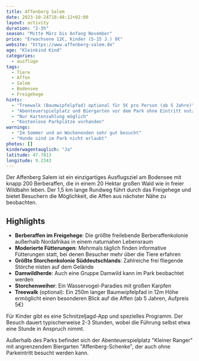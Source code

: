 ```yaml
---
title: Affenberg Salem
date: 2023-10-24T18:48:12+02:00
layout: activity
duration: "2-3h"
season: "Mitte März bis Anfang November"
price: "Erwachsene 12€, Kinder (5-15 J.) 8€"
website: "https://www.affenberg-salem.de"
age: "Kleinkind Kind"
categories:
  - ausflüge
tags:
  - Tiere
  - Affen
  - Salem
  - Bodensee
  - Freigehege
hints:
  - "Treewalk (Baumwipfelpfad) optional für 5€ pro Person (ab 5 Jahre)"
  - "Abenteuerspielplatz und Biergarten vor dem Park ohne Eintritt nutzbar"
  - "Nur Kartenzahlung möglich"
  - "Kostenlose Parkplätze vorhanden"
warnings:
  - "Im Sommer und an Wochenenden sehr gut besucht"
  - "Hunde sind im Park nicht erlaubt"
photos: []
kinderwagentauglich: "Ja"
latitude: 47.7813
longitude: 9.2343
---
```


Der Affenberg Salem ist ein einzigartiges Ausflugsziel am Bodensee mit knapp 200 Berberaffen, die in einem 20 Hektar großen Wald wie in freier Wildbahn leben. Der 1,5 km lange Rundweg führt durch das Freigehege und bietet Besuchern die Möglichkeit, die Affen aus nächster Nähe zu beobachten.

## Highlights

- **Berberaffen im Freigehege**: Die größte freilebende Berberaffenkolonie außerhalb Nordafrikas in einem naturnahen Lebensraum
- **Moderierte Fütterungen**: Mehrmals täglich finden informative Fütterungen statt, bei denen Besucher mehr über die Tiere erfahren
- **Größte Storchenkolonie Süddeutschlands**: Zahlreiche frei fliegende Störche nisten auf dem Gelände
- **Damwildherde**: Auch eine Gruppe Damwild kann im Park beobachtet werden
- **Storchenweiher**: Ein Wasservogel-Paradies mit großen Karpfen
- **Treewalk** (optional): Ein 250m langer Baumwipfelpfad in 12m Höhe ermöglicht einen besonderen Blick auf die Affen (ab 5 Jahren, Aufpreis 5€)

Für Kinder gibt es eine Schnitzeljagd-App und spezielles Programm. Der Besuch dauert typischerweise 2-3 Stunden, wobei die Führung selbst etwa eine Stunde in Anspruch nimmt.

Außerhalb des Parks befindet sich der Abenteuerspielplatz "Kleiner Ranger" mit angrenzendem Biergarten "Affenberg-Schenke", der auch ohne Parkeintritt besucht werden kann.